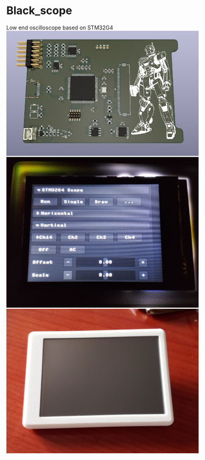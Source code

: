 # Black_scope
Low end oscilloscope based on STM32G4
![Alt text](images/board_3d.jpg?raw=true "Title")
![Alt text](images/scope_gui.jpg?raw=true "Title")
![Alt text](images/case_front1_3d_print.jpg?raw=true "Title")
